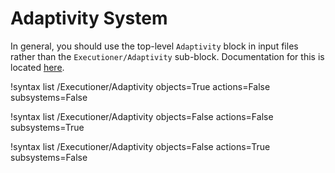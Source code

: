 <!-- MOOSE Documentation Stub: Remove this when content is added. -->

# Adaptivity System

In general, you should use the top-level `Adaptivity` block in input files rather than the
`Executioner/Adaptivity` sub-block.  Documentation for this is located
[here](syntax/Adaptivity/index.md).

!syntax list /Executioner/Adaptivity objects=True actions=False subsystems=False

!syntax list /Executioner/Adaptivity objects=False actions=False subsystems=True

!syntax list /Executioner/Adaptivity objects=False actions=True subsystems=False

